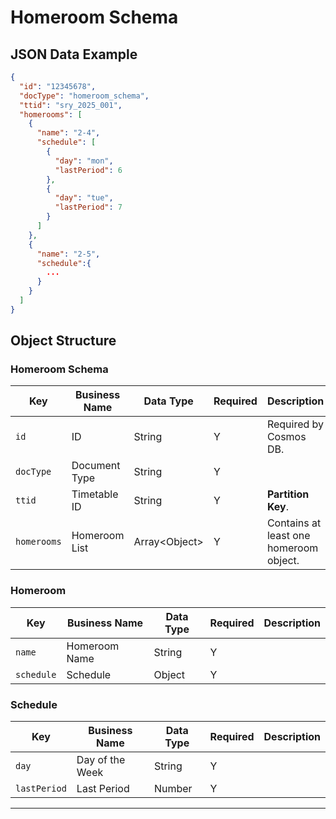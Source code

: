 # Homeroom Schema

## JSON Data Example

```json
{
  "id": "12345678",
  "docType": "homeroom_schema",
  "ttid": "sry_2025_001",
  "homerooms": [
    {
      "name": "2-4",
      "schedule": [
        {
          "day": "mon",
          "lastPeriod": 6
        },
        {
          "day": "tue",
          "lastPeriod": 7
        }
      ]
    },
    {
      "name": "2-5",
      "schedule":{
        ...
      }
    }
  ]
}
```

## Object Structure

### Homeroom Schema

| Key         | Business Name | Data Type       | Required | Description                            |
| ----------- | ------------- | --------------- | -------- | -------------------------------------- |
| `id`        | ID            | String          | Y        | Required by Cosmos DB.                 |
| `docType`   | Document Type | String          | Y        |                                        |
| `ttid`      | Timetable ID  | String          | Y        | **Partition Key**.                     |
| `homerooms` | Homeroom List | Array\<Object\> | Y        | Contains at least one homeroom object. |

### Homeroom

| Key        | Business Name | Data Type | Required | Description |
| ---------- | ------------- | --------- | -------- | ----------- |
| `name`     | Homeroom Name | String    | Y        |             |
| `schedule` | Schedule      | Object    | Y        |             |

### Schedule

| Key          | Business Name   | Data Type | Required | Description |
| ------------ | --------------- | --------- | -------- | ----------- |
| `day`        | Day of the Week | String    | Y        |             |
| `lastPeriod` | Last Period     | Number    | Y        |             |

---
````
